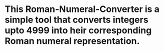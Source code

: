 # This Roman-Numeral-Converter is a simple tool that converts integers upto 4999 into heir corresponding Roman numeral representation.

